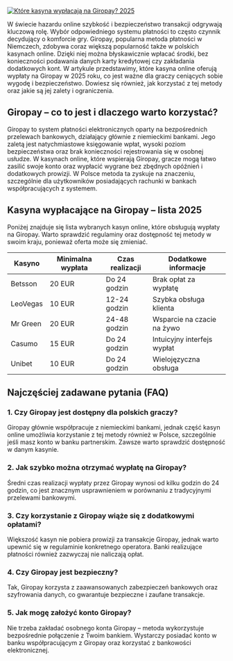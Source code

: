 [![Które kasyna wypłacają na Giropay? 2025](https://123-caf.pages.dev/gitsignup.png)](https://vrmoo.ru/Bt82HjjY)

<p>W świecie hazardu online szybkość i bezpieczeństwo transakcji odgrywają kluczową rolę. Wybór odpowiedniego systemu płatności to często czynnik decydujący o komforcie gry. Giropay, popularna metoda płatności w Niemczech, zdobywa coraz większą popularność także w polskich kasynach online. Dzięki niej można błyskawicznie wpłacać środki, bez konieczności podawania danych karty kredytowej czy zakładania dodatkowych kont. W artykule przedstawimy, które kasyna online oferują wypłaty na Giropay w 2025 roku, co jest ważne dla graczy ceniących sobie wygodę i bezpieczeństwo. Dowiesz się również, jak korzystać z tej metody oraz jakie są jej zalety i ograniczenia.</p>  <h2>Giropay – co to jest i dlaczego warto korzystać?</h2> <p>Giropay to system płatności elektronicznych oparty na bezpośrednich przelewach bankowych, działający głównie z niemieckimi bankami. Jego zaletą jest natychmiastowe księgowanie wpłat, wysoki poziom bezpieczeństwa oraz brak konieczności rejestrowania się w osobnej usłudze. W kasynach online, które wspierają Giropay, gracze mogą łatwo zasilić swoje konto oraz wypłacić wygrane bez zbędnych opóźnień i dodatkowych prowizji. W Polsce metoda ta zyskuje na znaczeniu, szczególnie dla użytkowników posiadających rachunki w bankach współpracujących z systemem.</p>  <h2>Kasyna wypłacające na Giropay – lista 2025</h2> <p>Poniżej znajduje się lista wybranych kasyn online, które obsługują wypłaty na Giropay. Warto sprawdzić regulaminy oraz dostępność tej metody w swoim kraju, ponieważ oferta może się zmieniać.</p>  <table>   <thead>     <tr>       <th>Kasyno</th>       <th>Minimalna wypłata</th>       <th>Czas realizacji</th>       <th>Dodatkowe informacje</th>     </tr>   </thead>   <tbody>     <tr>       <td>Betsson</td>       <td>20 EUR</td>       <td>Do 24 godzin</td>       <td>Brak opłat za wypłatę</td>     </tr>     <tr>       <td>LeoVegas</td>       <td>10 EUR</td>       <td>12-24 godzin</td>       <td>Szybka obsługa klienta</td>     </tr>     <tr>       <td>Mr Green</td>       <td>20 EUR</td>       <td>24-48 godzin</td>       <td>Wsparcie na czacie na żywo</td>     </tr>     <tr>       <td>Casumo</td>       <td>15 EUR</td>       <td>Do 24 godzin</td>       <td>Intuicyjny interfejs wypłat</td>     </tr>     <tr>       <td>Unibet</td>       <td>10 EUR</td>       <td>Do 24 godzin</td>       <td>Wielojęzyczna obsługa</td>     </tr>   </tbody> </table>  <h2>Najczęściej zadawane pytania (FAQ)</h2>  <h3>1. Czy Giropay jest dostępny dla polskich graczy?</h3> <p>Giropay głównie współpracuje z niemieckimi bankami, jednak część kasyn online umożliwia korzystanie z tej metody również w Polsce, szczególnie jeśli masz konto w banku partnerskim. Zawsze warto sprawdzić dostępność w danym kasynie.</p>  <h3>2. Jak szybko można otrzymać wypłatę na Giropay?</h3> <p>Średni czas realizacji wypłaty przez Giropay wynosi od kilku godzin do 24 godzin, co jest znacznym usprawnieniem w porównaniu z tradycyjnymi przelewami bankowymi.</p>  <h3>3. Czy korzystanie z Giropay wiąże się z dodatkowymi opłatami?</h3> <p>Większość kasyn nie pobiera prowizji za transakcje Giropay, jednak warto upewnić się w regulaminie konkretnego operatora. Banki realizujące płatności również zazwyczaj nie naliczają opłat.</p>  <h3>4. Czy Giropay jest bezpieczny?</h3> <p>Tak, Giropay korzysta z zaawansowanych zabezpieczeń bankowych oraz szyfrowania danych, co gwarantuje bezpieczne i zaufane transakcje.</p>  <h3>5. Jak mogę założyć konto Giropay?</h3> <p>Nie trzeba zakładać osobnego konta Giropay – metoda wykorzystuje bezpośrednie połączenie z Twoim bankiem. Wystarczy posiadać konto w banku współpracującym z Giropay oraz korzystać z bankowości elektronicznej.</p>